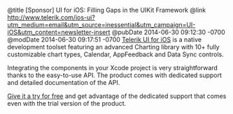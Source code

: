@title [Sponsor] UI for iOS: Filling Gaps in the UIKit Framework
@link http://www.telerik.com/ios-ui?utm_medium=email&utm_source=inessential&utm_campaign=UI-iOS&utm_content=newsletter-insert
@pubDate 2014-06-30 09:12:30 -0700
@modDate 2014-06-30 09:17:51 -0700
<a href="http://www.telerik.com/ios-ui?utm_medium=email&utm_source=inessential&utm_campaign=UI-iOS&utm_content=newsletter-insert">Telerik UI for iOS</a> is a native development toolset featuring an advanced Charting library with 10+ fully customizable chart types, Calendar, AppFeedback and Data Sync controls. 

Integrating the components in your Xcode project is very straightforward thanks to the easy-to-use API. The product comes with dedicated support and detailed documentation of the API.

<a href="http://www.telerik.com/ios-ui?utm_medium=email&utm_source=inessential&utm_campaign=UI-iOS&utm_content=newsletter-insert">Give it a try for free</a> and get advantage of the dedicated support that comes even with the trial version of the product.
